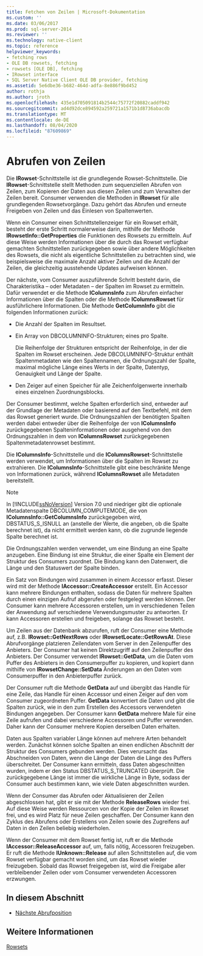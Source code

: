 ```yaml
---
title: Fetchen von Zeilen | Microsoft-Dokumentation
ms.custom: ''
ms.date: 03/06/2017
ms.prod: sql-server-2014
ms.reviewer: ''
ms.technology: native-client
ms.topic: reference
helpviewer_keywords:
- fetching rows
- OLE DB rowsets, fetching
- rowsets [OLE DB], fetching
- IRowset interface
- SQL Server Native Client OLE DB provider, fetching
ms.assetid: 5e6dbe36-b682-464d-adfa-8e886f9bd452
author: rothja
ms.author: jroth
ms.openlocfilehash: 435e1d705091814b2544c75772f20882caddf942
ms.sourcegitcommit: ad4d92dce894592a259721a1571b1d8736abacdb
ms.translationtype: MT
ms.contentlocale: de-DE
ms.lasthandoff: 08/04/2020
ms.locfileid: "87609869"
---
```

# <a name="fetching-rows"></a>Abrufen von Zeilen
  Die **IRowset**-Schnittstelle ist die grundlegende Rowset-Schnittstelle. Die **IRowset**-Schnittstelle stellt Methoden zum sequenziellen Abrufen von Zeilen, zum Kopieren der Daten aus diesen Zeilen und zum Verwalten der Zeilen bereit. Consumer verwenden die Methoden in **IRowset** für alle grundlegenden Rowsetvorgänge. Dazu gehört das Abrufen und erneute Freigeben von Zeilen und das Einlesen von Spaltenwerten.  
  
 Wenn ein Consumer einen Schnittstellenzeiger für ein Rowset erhält, besteht der erste Schritt normalerweise darin, mithilfe der Methode **IRowsetInfo::GetProperties** die Funktionen des Rowsets zu ermitteln. Auf diese Weise werden Informationen über die durch das Rowset verfügbar gemachten Schnittstellen zurückgegeben sowie über andere Möglichkeiten des Rowsets, die nicht als eigentliche Schnittstellen zu betrachten sind, wie beispielsweise die maximale Anzahl aktiver Zeilen und die Anzahl der Zeilen, die gleichzeitig ausstehende Updates aufweisen können.  
  
 Der nächste, vom Consumer auszuführende Schritt besteht darin, die Charakteristika – oder Metadaten – der Spalten im Rowset zu ermitteln. Dafür verwendet er die Methode **IColumnsInfo** zum Abrufen einfacher Informationen über die Spalten oder die Methode **IColumnsRowset** für ausführlichere Informationen. Die Methode **GetColumnInfo** gibt die folgenden Informationen zurück:  
  
-   Die Anzahl der Spalten im Resultset.  
  
-   Ein Array von DBCOLUMNINFO-Strukturen; eines pro Spalte.  
  
     Die Reihenfolge der Strukturen entspricht der Reihenfolge, in der die Spalten im Rowset erscheinen. Jede DBCOLUMNINFO-Struktur enthält Spaltenmetadaten wie den Spaltennamen, die Ordnungszahl der Spalte, maximal mögliche Länge eines Werts in der Spalte, Datentyp, Genauigkeit und Länge der Spalte.  
  
-   Den Zeiger auf einen Speicher für alle Zeichenfolgenwerte innerhalb eines einzelnen Zuordnungsblocks.  
  
 Der Consumer bestimmt, welche Spalten erforderlich sind, entweder auf der Grundlage der Metadaten oder basierend auf den Textbefehl, mit dem das Rowset generiert wurde. Die Ordnungszahlen der benötigten Spalten werden dabei entweder über die Reihenfolge der von **IColumnsInfo** zurückgegebenen Spalteninformationen oder ausgehend von den Ordnungszahlen in dem von **IColumnsRowset** zurückgegebenen Spaltenmetadatenrowset bestimmt.  
  
 Die **IColumnsInfo**-Schnittstelle und die **IColumnsRowset**-Schnittstelle werden verwendet, um Informationen über die Spalten im Rowset zu extrahieren. Die **IColumnsInfo**-Schnittstelle gibt eine beschränkte Menge von Informationen zurück, während **IColumnsRowset** alle Metadaten bereitstellt.  
  
> [!NOTE]  
>  In [!INCLUDE[ssNoVersion](../../includes/ssnoversion-md.md)] Version 7.0 und niedriger gibt die optionale Metadatenspalte DBCOLUMN_COMPUTEMODE, die von **IColumnsInfo::GetColumnsInfo** zurückgegeben wird, DBSTATUS_S_ISNULL an (anstelle der Werte, die angeben, ob die Spalte berechnet ist), da nicht ermittelt werden kann, ob die zugrunde liegende Spalte berechnet ist.  
  
 Die Ordnungszahlen werden verwendet, um eine Bindung an eine Spalte anzugeben. Eine Bindung ist eine Struktur, die einer Spalte ein Element der Struktur des Consumers zuordnet. Die Bindung kann den Datenwert, die Länge und den Statuswert der Spalte binden.  
  
 Ein Satz von Bindungen wird zusammen in einem Accessor erfasst. Dieser wird mit der Methode **IAccessor::CreateAccessor** erstellt. Ein Accessor kann mehrere Bindungen enthalten, sodass die Daten für mehrere Spalten durch einen einzigen Aufruf abgerufen oder festgelegt werden können. Der Consumer kann mehrere Accessoren erstellen, um in verschiedenen Teilen der Anwendung auf verschiedene Verwendungsmuster zu antworten. Er kann Accessoren erstellen und freigeben, solange das Rowset besteht.  
  
 Um Zeilen aus der Datenbank abzurufen, ruft der Consumer eine Methode auf, z.B. **IRowset::GetNextRows** oder **IRowsetLocate::GetRowsAt**. Diese Abrufvorgänge platzieren Zeilendaten vom Server in den Zeilenpuffer des Anbieters. Der Consumer hat keinen Direktzugriff auf den Zeilenpuffer des Anbieters. Der Consumer verwendet **IRowset::GetData**, um die Daten vom Puffer des Anbieters in den Consumerpuffer zu kopieren, und kopiert dann mithilfe von **IRowsetChange::SetData** Änderungen an den Daten vom Consumerpuffer in den Anbieterpuffer zurück.  
  
 Der Consumer ruft die Methode **GetData** auf und übergibt das Handle für eine Zeile, das Handle für einen Accessor und einen Zeiger auf den vom Consumer zugeordneten Puffer. **GetData** konvertiert die Daten und gibt die Spalten zurück, wie in den zum Erstellen des Accessors verwendeten Bindungen angegeben. Der Consumer kann **GetData** mehrere Male für eine Zeile aufrufen und dabei verschiedene Accessoren und Puffer verwenden. Daher kann der Consumer mehrere Kopien derselben Daten erhalten.  
  
 Daten aus Spalten variabler Länge können auf mehrere Arten behandelt werden. Zunächst können solche Spalten an einen endlichen Abschnitt der Struktur des Consumers gebunden werden. Dies verursacht das Abschneiden von Daten, wenn die Länge der Daten die Länge des Puffers überschreitet. Der Consumer kann ermitteln, dass Daten abgeschnitten wurden, indem er den Status DBSTATUS_S_TRUNCATED überprüft. Die zurückgegebene Länge ist immer die wirkliche Länge in Byte, sodass der Consumer auch bestimmen kann, wie viele Daten abgeschnitten wurden.  
  
 Wenn der Consumer das Abrufen oder Aktualisieren der Zeilen abgeschlossen hat, gibt er sie mit der Methode **ReleaseRows** wieder frei. Auf diese Weise werden Ressourcen von der Kopie der Zeilen im Rowset frei, und es wird Platz für neue Zeilen geschaffen. Der Consumer kann den Zyklus des Abrufens oder Erstellens von Zeilen sowie des Zugreifens auf Daten in den Zeilen beliebig wiederholen.  
  
 Wenn der Consumer mit dem Rowset fertig ist, ruft er die Methode **IAccessor::ReleaseAccessor** auf, um, falls nötig, Accessoren freizugeben. Er ruft die Methode **IUnknown::Release** auf allen Schnittstellen auf, die vom Rowset verfügbar gemacht worden sind, um das Rowset wieder freizugeben. Sobald das Rowset freigegeben ist, wird die Freigabe aller verbleibender Zeilen oder vom Consumer verwendeten Accessoren erzwungen.  
  
## <a name="in-this-section"></a>In diesem Abschnitt  
  
-   [Nächste Abrufposition](fetching-rows-next-fetch-position.md)  
  
## <a name="see-also"></a>Weitere Informationen  
 [Rowsets](rowsets.md)  
  
  
